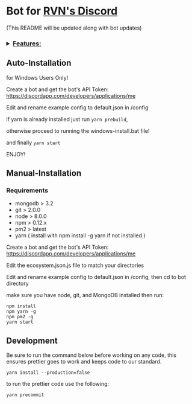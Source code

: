 # Bot for [RVN's Discord](https://discord.gg/BmwqstP)

(This README will be updated along with bot updates)

<h3>
<details style="font-size=30px;"><summary><u>Features:</u></summary>

* Helper

  * displays help for any command given

    * Responds to `!help`

    * Also Responds to `!help <command>`

* Reputation Bots

  * displays reputation for you or specified user

    * Responds to `!rep`

    * Also Responds to `!rep <@username>`

  * give or take rep from a specified user (moderator only)

    * Responds to `!rep <take/give> <@username> <amount>`

* Network bot

  * displays current network Raven Network Stats.

    * Responds to `!network`

* Market bot

  * displays current market stats from coinmarketcap

    * Responds to `!market`

* Hashpower bot

  * calculates given MH/s to RVN & fiat per min, hr, day.

    * Responds to `!hashpower <MH/s> <fiat>`

* Price bot

  * displays price of currencies.

    * Responds to `!price <fiat/coin> <amount> <fiat/coin>`

* Lambo bot

  * displays how much rvn is needed or if amount is supplied how many needed for 1 lambo

    * Responds to `!lambo`

    * Responds to `!lambo <amount>`

* Balance bot

  * Displays balance of supplied Raven Address

    * Responds to `!balance <address>`

* Note bot

  * logs note for the bot workers!

    * Responds to `!botmaster <whatever you want to say>`

* Uptime bot

  * displays bot current uptime!

    * Responds to `!uptime`

* User info bot

  * displays info about yourself or specified user

    * Responds to `!userinfo`

    * Also Responds to `!userinfo <@username>`

* Pools bot

  * displays pools on the raven network

    * Responds to `!pools`

    * Also Responds to `!pools <pool name>`

  * allows Pool Operators to add themselves to the list

    * Responds to `!pools set, <poolName>, <poolURL>, <poolFee>, <poolStratum>, <poolPort>, <poolExtraInfo>`

* 8ball bot

  * answers yes or no questions

    * Responds to `!8ball <question?>`

* status bot

  * displays if url is up or down.

    * Responds to `!status <url> <port>`

* Role setter bot (specified in the config!)

  * allows users to set specific roles for themselves

    * Responds to `!roles` - List Available Roles

    * Responds to `!addrole <role-name>` - Adds to Role

    * Responds to `!delrole <role-name>` - Deletes from Role

* helpful commands bot (set in the commands.json)

  * displays helpful commands you can use.

    * Responds to `!helpcommands`

* Welcome bot

  * sends Direct Message when new users join, moderators only  can also send it again

    * Responds to `!welcome <@username>`

* Server Stats bot

  * displays current servers Statistics (moderator only)

    * Responds to `!serverstats`

* Moderation bots (moderator only)

  * deletes # of messages from specified channel/user or current channel.

    * Responds to `!purge <#>`

    * Also Responds to `!purge <#channel-name/@username> <#>`

  * kicks a user for given Reason

    * Responds to `!kick <@username> <reason>`

  * bans user for given Reason

    * Responds to `!ban <@username> <reason>`

* pm2 Bots (Bot Devs Only)

  * allows updating and shutting down of bots

    * Responds to `!update <app-name>`

    * Responds to `!shutdown <app-name>`

* utilizes mongodb with included helper functions

* Specific User Message Logger

* alias plugin to allow commands to be activated by a different word

* Spam Detection Bot to Prevent Discord Raids and Spammers

* Discord Invite Link Detection

* Dynamic plugin loading with permission support.

* [PM2 support](http://pm2.keymetrics.io/)

</details>
</h3>

## Auto-Installation

for Windows Users Only!

Create a bot and get the bot's API Token:
https://discordapp.com/developers/applications/me

Edit and rename example config to default.json in /config

if yarn is already installed just run `yarn prebuild`,

otherwise proceed to running the windows-install.bat file!

and finally `yarn start`

ENJOY!

## Manual-Installation

### Requirements

* mongodb > 3.2
* git > 2.0.0
* node > 8.0.0
* npm > 0.12.x
* pm2 > latest
* yarn ( install with npm install -g yarn if not installed )

Create a bot and get the bot's API Token:
https://discordapp.com/developers/applications/me

Edit the ecosystem.json.js file to match your directories

Edit and rename example config to default.json in /config, then cd to bot directory

make sure you have node, git, and MongoDB installed then run:

```
npm install
npm yarn -g
npm pm2 -g
yarn start
```

## Development

Be sure to run the command below before working on any code, this ensures
prettier goes to work and keeps code to our standard.

```
yarn install --production=false
```

to run the prettier code use the following:

```
yarn precommit
```
